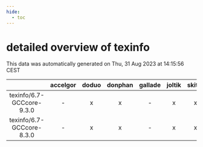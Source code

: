 ```yaml
---
hide:
  - toc
---
```


detailed overview of texinfo
============================


This data was automatically generated on Thu, 31 Aug 2023 at 14:15:56 CEST  

| |accelgor|doduo|donphan|gallade|joltik|skitty|swalot|victini|
| :---: | :---: | :---: | :---: | :---: | :---: | :---: | :---: | :---: |
|texinfo/6.7-GCCcore-9.3.0|-|x|x|-|x|x|x|x|
|texinfo/6.7-GCCcore-8.3.0|-|x|x|-|x|x|x|x|
